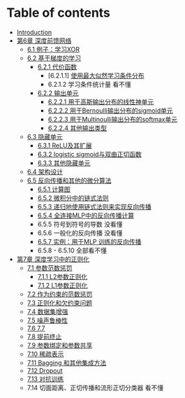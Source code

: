# Table of contents

* [Introduction](README.md)
* [第6章 深度前馈网络](Chapter6/0Introduction.md)
    * [6.1 例子：学习XOR](Chapter6/1Examples.md)
    * [6.2 基于梯度的学习](Chapter6/2Gradient/0Introduction.md)
        * [6.2.1 代价函数](Chapter6/2Gradient/1Cost/0Introduction.md)
            * [6.2.1.1] [使用最大似然学习条件分布](Chapter6/2Gradient/1Cost/1Likelihood.md)
            * 6.2.1.2 学习条件统计量 看不懂
        * [6.2.2 输出单元](Chapter6/2Gradient/2OutputUnit/0Introduction.md)
            * [6.2.2.1 用于高斯输出分布的线性神单元](Chapter6/2Gradient/2OutputUnit/1Linear.md)
            * [6.2.2.2 用于Bernoulli输出分布的sigmoid单元](Chapter6/2Gradient/2OutputUnit/2Sigmoid.md)
            * [6.2.2.3 用于Multinoulli输出分布的softmax单元](Chapter6/2Gradient/2OutputUnit/3Softmax.md)
            * [6.2.2.4 其他输出类型](Chapter6/2Gradient/2OutputUnit/4Other.md)
    * [6.3 隐藏单元](Chapter6/3Hidden/0Introduction.md)
        * [6.3.1 ReLU及其扩展](Chapter6/3Hidden/1ReLU.md)
        * [6.3.2 logistic sigmoid与双曲正切函数](Chapter6/3Hidden/2SigmoidTanh.md)
        * [6.3.3 其他隐藏单元](Chapter6/3Hidden/3Other.md)
    * [6.4 架构设计](Chapter6/4Architecture.md)
    * [6.5 反向传播和其他的微分算法](Chapter6/5Backprop/0Introduction.md)
        * [6.5.1 计算图](Chapter6/5Backprop/1ComputationalGraphs.md)
        * [6.5.2 微积分中的链式法则](Chapter6/5Backprop/2ChainRule.md)
        * [6.5.3 递归地使用链式法则来实现反向传播](Chapter6/5Backprop/3Recursively.md)
        * [6.5.4 全连接MLP中的反向传播计算](Chapter6/5Backprop/4FullyConnectedMLP.md)
        * 6.5.5 符号到符号的导数 没看懂
        * 6.5.6 一般化的反向传播 没看懂
        * [6.5.7 实例：用于MLP 训练的反向传播](Chapter6/5Backprop/7MLPTraining.md)
        * 6.5.8 - 6.5.10 全部看不懂
* [第7章 深度学习中的正则化](Chapter7/0Introduction.md)
    * [7.1 参数范数惩罚](Chapter7/1ParameterNormPenalties/0Introduction.md)
        * [7.1.1 L2参数正则化](Chapter7/1ParameterNormPenalties/1L2.md)
        * [7.1.2 L1参数正则化](Chapter7/1ParameterNormPenalties/2L1.md)
    * [7.2 作为约束的范数惩罚](Chapter7/2ConstrainedOptimization.md)
    * [7.3 正则化和欠约束问题](Chapter7/3UnderConstrainedProblems.md)
    * [7.4 数据集增强](Chapter7/4DatasetAugmentation.md)
    * [7.5 噪声鲁棒性](Chapter7/5NoiseRobustness.md)
    * [7.6 7.7](Chapter7/67.md)
    * [7.8 提前终止](Chapter7/8EarlyStopping.md)
    * [7.9 参数绑定和参数共享](Chapter7/9ParameterSharing.md)
    * [7.10 稀疏表示](Chapter7/10SparseRepresentations.md)
    * [7.11 Bagging 和其他集成方法](Chapter7/11Bagging.md)
    * [7.12 Dropout](Chapter7/12Dropout.md)
    * [7.13 对抗训练](Chapter7/13AdversarialTraining.md)
    * 7.14 切面距离、正切传播和流形正切分类器 看不懂

